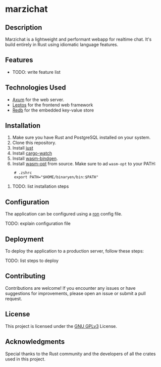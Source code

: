 # marzichat

## Description
Marzichat is a lightweight and performant webapp for realtime chat. It's build entirely in Rust using idiomatic language features.

## Features

- TODO: write feature list

## Technologies Used

- [Axum](https://docs.rs/axum/latest/axum/) for the web server.
- [Leptos](https://docs.rs/leptos/latest/leptos/) for the frontend web framework
- [Redb](https://docs.rs/redb/latest/redb/) for the embedded key-value store

## Installation

1. Make sure you have Rust and PostgreSQL installed on your system.
2. Clone this repository.
3. Install [just](https://github.com/casey/just)
4. Install [cargo-watch](https://github.com/watchexec/cargo-watch)
5. Install [wasm-bindgen](https://github.com/rustwasm/wasm-bindgen).
6. Install [wasm-opt](https://github.com/WebAssembly/binaryen) from source. Make sure to ad `wasm-opt` to your PATH:
```
    # .zshrc
    export PATH="$HOME/binaryen/bin:$PATH"
```
1. TODO: list installation steps

## Configuration

The application can be configured using a [ron](https://docs.rs/ron/0.8.0/ron/) config file.

TODO: explain configuration file

## Deployment

To deploy the application to a production server, follow these steps:

TODO: list steps to deploy

## Contributing

Contributions are welcome! If you encounter any issues or have suggestions for improvements, please open an issue or submit a pull request.

## License

This project is licensed under the [GNU GPLv3](https://choosealicense.com/licenses/gpl-3.0/) License.

## Acknowledgments

Special thanks to the Rust community and the developers of all the crates used in this project.